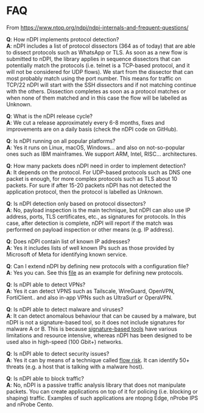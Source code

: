# FAQ

From https://www.ntop.org/ndpi/ndpi-internals-and-frequent-questions/

**Q**: How nDPI implements protocol detection?\
**A**: nDPI includes a list of protocol dissectors (364 as of today) that are able to dissect protocols such as WhatsApp or TLS. As soon as a new flow is submitted to nDPI, the library applies in sequence dissectors that can potentially match the protocols (i.e. telnet is a TCP-based protocol, and it will not be considered for UDP flows). We start from the dissector that can most probably match using the port number. This means for traffic on TCP/22 nDPI will start with the SSH dissectors and if not matching continue with the others. Dissection completes as soon as a protocol matches or when none of them matched and in this case the flow will be labelled as Unknown.

**Q**: What is the nDPI release cycle?\
**A**: We cut a release approximately every 6-8 months, fixes and improvements are on a daily basis (check the nDPI code on GitHub).

**Q**: Is nDPI running on all popular platforms?\
**A**: Yes it runs on Linux, macOS, Windows… and also on not-so-popular ones such as IBM mainframes. We support ARM, Intel, RISC… architectures.

**Q**: How many packets does nDPI need in order to implement detection?\
**A**: It depends on the protocol. For UDP-based protocols such as DNS one packet is enough, for more complex protocols such as TLS about 10 packets. For sure if after 15-20 packets nDPI has not detected the application protocol, then the protocol is labelled as Unknown.

**Q**: Is nDPI detection only based on protocol dissectors?\
**A**: No, payload inspection is the main technique, but nDPI can also use IP address, ports, TLS certificates, etc., as signatures for protocols. In this case, after detection is complete, nDPI will report if the match was performed on payload inspection or other means (e.g. IP address).

**Q**: Does nDPI contain list of known IP addresses?\
**A**: Yes it includes lists of well known IPs such as those provided by Microsoft of Meta for identifying known service.

**Q**: Can I extend nDPI by defining new protocols with a configuration file?\
**A**: Yes you can. See this [file](https://github.com/ntop/nDPI/blob/dev/example/protos.txt) as an example for defining new protocols.

**Q**: Is nDPI able to detect VPNs?\
**A**: Yes it can detect VPNS such as Tailscale, WireGuard, OpenVPN, FortiClient.. and also in-app VPNs such as UltraSurf or OperaVPN.

**Q**: Is nDPI able to detect malware and viruses?\
**A**: It can detect anomalous behaviour that can be caused by a malware, but nDPI is not a signature-based tool, so it does not include signatures for malware A or B. This is because [signature-based tools](https://en.wikipedia.org/wiki/Intrusion_detection_system) have various limitations and resource intensive, whereas nDPI has been designed to be used also in high-speed (100 Gbit+) networks.

**Q**: Is nDPI able to detect security issues?\
**A**: Yes it can by means of a technique called [flow risk](https://github.com/ntop/nDPI/blob/dev/doc/flow_risks.rst). It can identify 50+ threats (e.g. a host that is talking with a malware host).

**Q**: Is nDPI able to block traffic?\
**A**: No, nDPI is a passive traffic analysis library that does not manipulate packets. You can create applications on top of it for policing (i.e. blocking or shaping) traffic. Examples of such applications are ntopng Edge, nProbe IPS and nProbe Cento.
